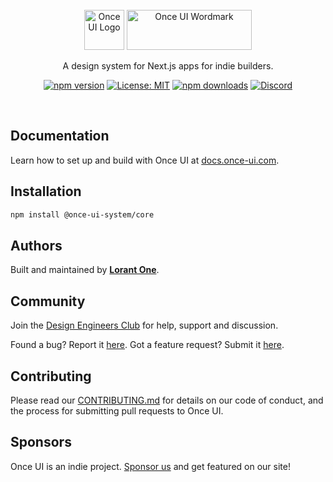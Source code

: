 <br/>

<div align="center">
  <picture>
    <source media="(prefers-color-scheme: dark)" srcset="https://docs.once-ui.com/trademark/icon-dark.svg" width="64" height="64">
    <source media="(prefers-color-scheme: light)" srcset="https://docs.once-ui.com/trademark/icon-light.svg" width="64" height="64">
    <img alt="Once UI Logo" src="https://docs.once-ui.com/trademark/icon-dark.svg" width="64" height="64">
  </picture><picture>
    <source media="(prefers-color-scheme: dark)" srcset="https://docs.once-ui.com/trademark/type-dark.svg" width="200" height="64">
    <source media="(prefers-color-scheme: light)" srcset="https://docs.once-ui.com/trademark/type-light.svg" width="200" height="64">
    <img alt="Once UI Wordmark" src="https://docs.once-ui.com/trademark/type-dark.svg" width="200" height="64">
  </picture>

  <br/>

  A design system for Next.js apps for indie builders.

  [![npm version](https://img.shields.io/npm/v/@once-ui-system/core.svg)](https://www.npmjs.com/package/@once-ui-system/core)
  [![License: MIT](https://img.shields.io/badge/License-MIT-blue.svg)](./LICENSE.md)
  [![npm downloads](https://img.shields.io/npm/dm/@once-ui-system/core.svg)](https://www.npmjs.com/package/@once-ui-system/core)
  [![Discord](https://img.shields.io/discord/5EyAQ4eNdS?color=7289da&logo=discord&logoColor=white)](https://discord.com/invite/5EyAQ4eNdS)
</div>



<br/>

## Documentation

Learn how to set up and build with Once UI at [docs.once-ui.com](https://docs.once-ui.com/once-ui/quick-start).

## Installation

```bash
npm install @once-ui-system/core
```

## Authors

Built and maintained by [**Lorant One**](https://lorant.one).

## Community

Join the [Design Engineers Club](https://discord.com/invite/5EyAQ4eNdS) for help, support and discussion.

Found a bug? Report it [here](https://github.com/once-ui-system/core/issues/new?labels=bug&template=bug_report.md). Got a feature request? Submit it [here](https://github.com/once-ui-system/core/issues/new?labels=feature%20request&template=feature_request.md).

## Contributing

Please read our [CONTRIBUTING.md](./CONTRIBUTING.md) for details on our code of conduct, and the process for submitting pull requests to Once UI.

## Sponsors

Once UI is an indie project. [Sponsor us](https://github.com/sponsors/once-ui-system) and get featured on our site!